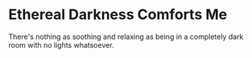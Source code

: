 # Ethereal Darkness Comforts Me

There's nothing as soothing and relaxing as being in a completely dark room with no lights whatsoever.
